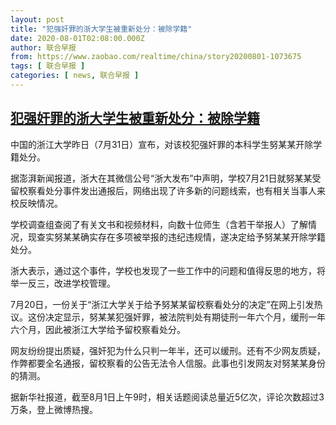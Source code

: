 ```yaml
---
layout: post
title: "犯强奸罪的浙大学生被重新处分：被除学籍"
date: 2020-08-01T02:08:00.000Z
author: 联合早报
from: https://www.zaobao.com/realtime/china/story20200801-1073675
tags: [ 联合早报 ]
categories: [ news, 联合早报 ]
---
```

<!--1596247680000-->
[犯强奸罪的浙大学生被重新处分：被除学籍](https://www.zaobao.com/realtime/china/story20200801-1073675)
------

<div>
<p>中国的浙江大学昨日（7月31日）宣布，对该校犯强奸罪的本科学生努某某开除学籍处分。</p><p>据澎湃新闻报道，浙大在其微信公号“浙大发布”中声明，学校7月21日就努某某受留校察看处分事件发出通报后，网络出现了许多新的问题线索，也有相关当事人来校反映情况。</p><p>学校调查组查阅了有关文书和视频材料，向数十位师生（含若干举报人）了解情况，现查实努某某确实存在多项被举报的违纪违规情，遂决定给予努某某开除学籍处分。</p><section id="imu"><div id="dfp-ad-imu1-wrapper" class="dfp-tag-wrapper"><div id="dfp-ad-imu1" class="dfp-tag-wrapper"></div></div></section><p>浙大表示，通过这个事件，学校也发现了一些工作中的问题和值得反思的地方，将举一反三，改进学校管理。</p><p>7月20日，一份关于“浙江大学关于给予努某某留校察看处分的决定”在网上引发热议。这份决定显示，努某某犯强奸罪，被法院判处有期徒刑一年六个月，缓刑一年六个月，因此被浙江大学给予留校察看处分。</p><p>网友纷纷提出质疑，强奸犯为什么只判一年半，还可以缓刑。还有不少网友质疑，作弊都要全名通报，留校察看的公告无法令人信服。此事也引发网友对努某某身份的猜测。</p><p>据新华社报道，截至8月1日上午9时，相关话题阅读总量近5亿次，评论次数超过3万条，登上微博热搜。</p><div id="innity-in-post"></div><div id="dfp-ad-midarticlespecial-wrapper" class="dfp-tag-wrapper"><div id="dfp-ad-midarticlespecial" class="dfp-tag-wrapper"></div></div>
</div>
